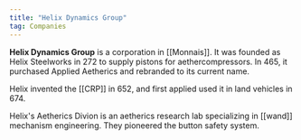 ```yaml
---
title: "Helix Dynamics Group"
tag: Companies
---
```


**Helix Dynamics Group** is a corporation in [[Monnais]]. It was founded as Helix Steelworks in 272 to supply pistons for aethercompressors. In 465, it purchased Applied Aetherics and rebranded to its current name.

Helix invented the [[CRP]] in 652, and first applied used it in land vehicles in 674.

Helix's Aetherics Divion is an aetherics research lab specializing in [[wand]] mechanism engineering. They pioneered the button safety system.
